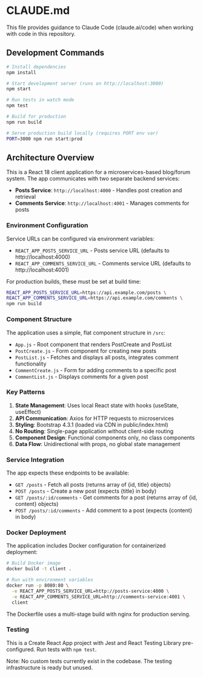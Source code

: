# CLAUDE.md

This file provides guidance to Claude Code (claude.ai/code) when working with code in this repository.

## Development Commands

```bash
# Install dependencies
npm install

# Start development server (runs on http://localhost:3000)
npm start

# Run tests in watch mode
npm test

# Build for production
npm run build

# Serve production build locally (requires PORT env var)
PORT=3000 npm run start:prod
```

## Architecture Overview

This is a React 18 client application for a microservices-based blog/forum system. The app communicates with two separate backend services:

- **Posts Service**: `http://localhost:4000` - Handles post creation and retrieval
- **Comments Service**: `http://localhost:4001` - Manages comments for posts

### Environment Configuration

Service URLs can be configured via environment variables:
- `REACT_APP_POSTS_SERVICE_URL` - Posts service URL (defaults to http://localhost:4000)
- `REACT_APP_COMMENTS_SERVICE_URL` - Comments service URL (defaults to http://localhost:4001)

For production builds, these must be set at build time:
```bash
REACT_APP_POSTS_SERVICE_URL=https://api.example.com/posts \
REACT_APP_COMMENTS_SERVICE_URL=https://api.example.com/comments \
npm run build
```

### Component Structure

The application uses a simple, flat component structure in `/src`:

- `App.js` - Root component that renders PostCreate and PostList
- `PostCreate.js` - Form component for creating new posts
- `PostList.js` - Fetches and displays all posts, integrates comment functionality
- `CommentCreate.js` - Form for adding comments to a specific post
- `CommentList.js` - Displays comments for a given post

### Key Patterns

1. **State Management**: Uses local React state with hooks (useState, useEffect)
2. **API Communication**: Axios for HTTP requests to microservices
3. **Styling**: Bootstrap 4.3.1 (loaded via CDN in public/index.html)
4. **No Routing**: Single-page application without client-side routing
5. **Component Design**: Functional components only, no class components
6. **Data Flow**: Unidirectional with props, no global state management

### Service Integration

The app expects these endpoints to be available:

- `GET /posts` - Fetch all posts (returns array of {id, title} objects)
- `POST /posts` - Create a new post (expects {title} in body)
- `GET /posts/:id/comments` - Get comments for a post (returns array of {id, content} objects)
- `POST /posts/:id/comments` - Add comment to a post (expects {content} in body)

### Docker Deployment

The application includes Docker configuration for containerized deployment:

```bash
# Build Docker image
docker build -t client .

# Run with environment variables
docker run -p 8080:80 \
  -e REACT_APP_POSTS_SERVICE_URL=http://posts-service:4000 \
  -e REACT_APP_COMMENTS_SERVICE_URL=http://comments-service:4001 \
  client
```

The Dockerfile uses a multi-stage build with nginx for production serving.

### Testing

This is a Create React App project with Jest and React Testing Library pre-configured. Run tests with `npm test`.

Note: No custom tests currently exist in the codebase. The testing infrastructure is ready but unused.